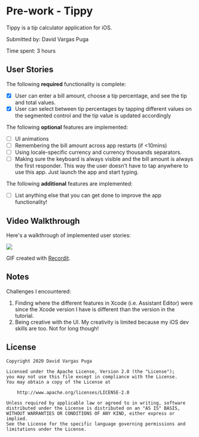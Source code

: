 # Pre-work - Tippy

Tippy is a tip calculator application for iOS.

Submitted by: David Vargas Puga

Time spent: 3 hours

## User Stories

The following **required** functionality is complete:

* [X] User can enter a bill amount, choose a tip percentage, and see the tip and total values.
* [X] User can select between tip percentages by tapping different values on the segmented control and the tip value is updated accordingly

The following **optional** features are implemented:

* [ ] UI animations
* [ ] Remembering the bill amount across app restarts (if <10mins)
* [ ] Using locale-specific currency and currency thousands separators.
* [ ] Making sure the keyboard is always visible and the bill amount is always the first responder. This way the user doesn't have to tap anywhere to use this app. Just launch the app and start typing.

The following **additional** features are implemented:

- [ ] List anything else that you can get done to improve the app functionality!

## Video Walkthrough

Here's a walkthrough of implemented user stories:

<img src='http://g.recordit.co/73TRsCvwsY.gif'/>

GIF created with [Recordit](https://recordit.co/).

## Notes

Challenges I encountered:
1. Finding where the different features in Xcode (i.e. Assistant Editor) were since the Xcode version I have is different than the version in the tutorial.
2. Being creative with the UI. My creativity is limited because my iOS dev skills are too. Not for long though!

## License

    Copyright 2020 David Vargas Puga

    Licensed under the Apache License, Version 2.0 (the "License");
    you may not use this file except in compliance with the License.
    You may obtain a copy of the License at

        http://www.apache.org/licenses/LICENSE-2.0

    Unless required by applicable law or agreed to in writing, software
    distributed under the License is distributed on an "AS IS" BASIS,
    WITHOUT WARRANTIES OR CONDITIONS OF ANY KIND, either express or implied.
    See the License for the specific language governing permissions and
    limitations under the License.
